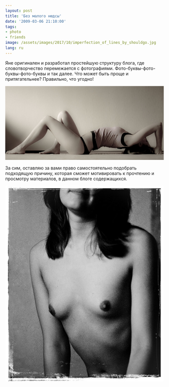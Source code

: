 ```yaml
---
layout: post
title: 'Без малого нюдсы'
date: '2009-03-06 21:10:00'
tags:
- photo
- friends
image: /assets/images/2017/10/imperfection_of_lines_by_shouldgo.jpg
lang: ru
---
```


Яне оригинален и разработал простейшую структуру блога, где словотворчество перемежается с фотографиями. Фото-буквы-фото-буквы-фото-буквы и так далее. Что может быть проще и притягательнее? Правильно, что угодно!

![Imperfection of lines](/assets/images/2017/10/imperfection_of_lines_by_shouldgo.jpg)


За сим, оставляю за вами право самостоятельно подобрать подходящую причину, которая сможет мотивировать к прочтению и просмотру материалов, в данном блоге содержащихся.

![Partially Mute](/assets/images/2017/10/partially_mute_by_shouldgo.jpg)